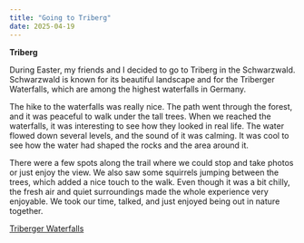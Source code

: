 ```yaml
---
title: "Going to Triberg"
date: 2025-04-19
---
```


**Triberg**

During Easter, my friends and I decided to go to Triberg in the Schwarzwald. Schwarzwald is known for its beautiful landscape and for the Triberger Waterfalls, which are among the highest waterfalls in Germany.

The hike to the waterfalls was really nice. The path went through the forest, and it was peaceful to walk under the tall trees. When we reached the waterfalls, it was interesting to see how they looked in real life. The water flowed down several levels, and the sound of it was calming. It was cool to see how the water had shaped the rocks and the area around it.

There were a few spots along the trail where we could stop and take photos or just enjoy the view. We also saw some squirrels jumping between the trees, which added a nice touch to the walk. Even though it was a bit chilly, the fresh air and quiet surroundings made the whole experience very enjoyable. We took our time, talked, and just enjoyed being out in nature together.

[Triberger Waterfalls](_posts/2025-04-15-first.md)